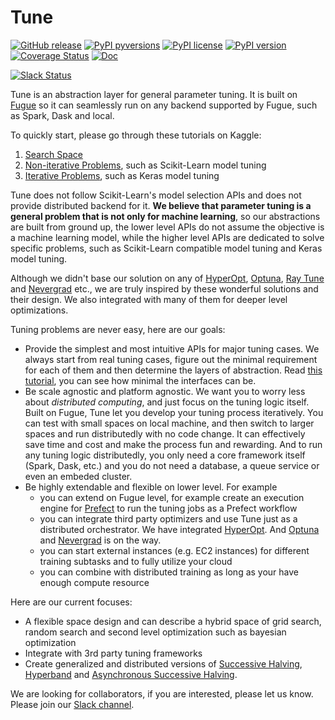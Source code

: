 # Tune

[![GitHub release](https://img.shields.io/github/release/fugue-project/tune.svg)](https://GitHub.com/fugue-project/tune)
[![PyPI pyversions](https://img.shields.io/pypi/pyversions/tune.svg)](https://pypi.python.org/pypi/tune/)
[![PyPI license](https://img.shields.io/pypi/l/tune.svg)](https://pypi.python.org/pypi/tune/)
[![PyPI version](https://badge.fury.io/py/tune.svg)](https://pypi.python.org/pypi/tune/)
[![Coverage Status](https://coveralls.io/repos/github/fugue-project/tune/badge.svg?branch=master)](https://coveralls.io/github/fugue-project/tune)
[![Doc](https://readthedocs.org/projects/tune/badge)](https://tune.readthedocs.org)

[![Slack Status](https://img.shields.io/badge/slack-join_chat-white.svg?logo=slack&style=social)](https://join.slack.com/t/fugue-project/shared_invite/zt-jl0pcahu-KdlSOgi~fP50TZWmNxdWYQ)

Tune is an abstraction layer for general parameter tuning. It is built on [Fugue](https://github.com/fugue-project/fugue) so it can seamlessly run on any backend supported by Fugue, such as Spark, Dask and local.

To quickly start, please go through these tutorials on Kaggle:

1. [Search Space](https://www.kaggle.com/goodwanghan/tune-tutorials-01-seach-space)
2. [Non-iterative Problems](https://www.kaggle.com/goodwanghan/tune-tutorials-2-non-iterative-problems), such as Scikit-Learn model tuning
3. [Iterative Problems](https://www.kaggle.com/goodwanghan/tune-tutorials-3-iterative-problems), such as Keras model tuning

Tune does not follow Scikit-Learn's model selection APIs and does not provide distributed backend for it. **We believe that parameter tuning is a general problem that is not only for machine learning**, so our abstractions are built from ground up, the lower level APIs do not assume the objective is a machine learning model, while the higher level APIs are dedicated to solve specific problems, such as Scikit-Learn compatible model tuning and Keras model tuning.

Although we didn't base our solution on any of [HyperOpt](http://hyperopt.github.io/hyperopt/), [Optuna](https://optuna.org/), [Ray Tune](https://docs.ray.io/en/master/tune/index.html) and [Nevergrad](https://github.com/facebookresearch/nevergrad) etc., we are truly inspired by these wonderful solutions and their design. We also integrated with many of them for deeper level optimizations.

Tuning problems are never easy, here are our goals:

* Provide the simplest and most intuitive APIs for major tuning cases. We always start from real tuning cases, figure out the minimal requirement for each of them and then determine the layers of abstraction. Read [this tutorial](https://www.kaggle.com/goodwanghan/tune-tutorials-2-non-iterative-problems), you can see how minimal the interfaces can be.
* Be scale agnostic and platform agnostic. We want you to worry less about *distributed computing*, and just focus on the tuning logic itself. Built on Fugue, Tune let you develop your tuning process iteratively. You can test with small spaces on local machine, and then switch to larger spaces and run distributedly with no code change. It can effectively save time and cost and make the process fun and rewarding. And to run any tuning logic distributedly, you only need a core framework itself (Spark, Dask, etc.) and you do not need a database, a queue service or even an embeded cluster.
* Be highly extendable and flexible on lower level. For example
    * you can extend on Fugue level, for example create an execution engine for [Prefect](https://www.prefect.io/) to run the tuning jobs as a Prefect workflow
    * you can integrate third party optimizers and use Tune just as a distributed orchestrator. We have integrated [HyperOpt](http://hyperopt.github.io/hyperopt/). And [Optuna](https://optuna.org/) and [Nevergrad](https://github.com/facebookresearch/nevergrad) is on the way.
    * you can start external instances (e.g. EC2 instances) for different training subtasks and to fully utilize your cloud
    * you can combine with distributed training as long as your have enough compute resource

Here are our current focuses:

* A flexible space design and can describe a hybrid space of grid search, random search and second level optimization such as bayesian optimization
* Integrate with 3rd party tuning frameworks
* Create generalized and distributed versions of [Successive Halving](https://scikit-learn.org/stable/auto_examples/model_selection/plot_successive_halving_iterations.html), [Hyperband](https://arxiv.org/abs/1603.06560) and [Asynchronous Successive Halving](https://arxiv.org/abs/1810.05934).

We are looking for collaborators, if you are interested, please let us know. Please join our [Slack channel](https://join.slack.com/t/fugue-project/shared_invite/zt-jl0pcahu-KdlSOgi~fP50TZWmNxdWYQ).
